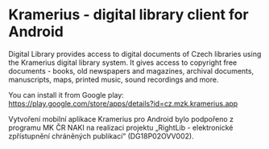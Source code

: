 # Kramerius - digital library client for Android

Digital Library provides access to digital documents of Czech libraries using the Kramerius digital library system. 
It gives access to copyright free documents - books, old newspapers and magazines, archival documents, manuscripts, maps, printed music, sound recordings and more.

You can install it from Google play: https://play.google.com/store/apps/details?id=cz.mzk.kramerius.app 

Vytvoření mobilní aplikace Kramerius pro Android bylo podpořeno z programu MK ČR NAKI na realizaci projektu „RightLib - elektronické zpřístupnění chráněných publikací“ (DG18P02OVV002).
